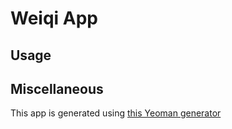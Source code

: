 # Weiqi App

## Usage

## Miscellaneous

This app is generated using [this Yeoman generator](https://github.com/reecer/generator-webpack-frontend)


